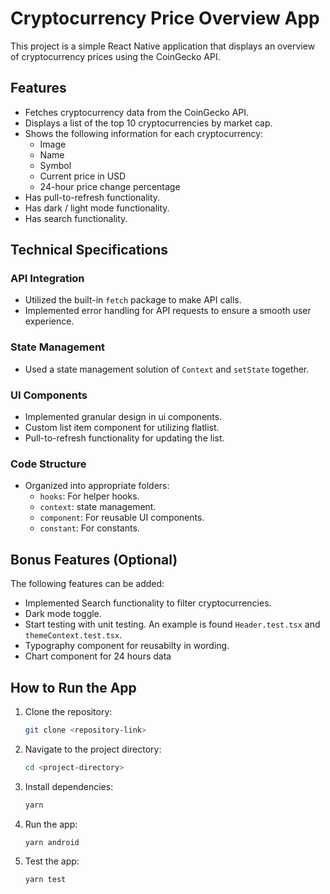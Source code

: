 # Cryptocurrency Price Overview App

This project is a simple React Native application that displays an overview of cryptocurrency prices using the CoinGecko API.

## Features

- Fetches cryptocurrency data from the CoinGecko API.
- Displays a list of the top 10 cryptocurrencies by market cap.
- Shows the following information for each cryptocurrency:
  - Image
  - Name
  - Symbol
  - Current price in USD
  - 24-hour price change percentage
- Has pull-to-refresh functionality.
- Has dark / light mode functionality.
- Has search functionality.

## Technical Specifications

### API Integration

- Utilized the built-in `fetch` package to make API calls.
- Implemented error handling for API requests to ensure a smooth user experience.

### State Management

- Used a state management solution of `Context` and `setState` together.

### UI Components

- Implemented granular design in ui components.
- Custom list item component for utilizing flatlist.
- Pull-to-refresh functionality for updating the list.

### Code Structure

- Organized into appropriate folders:
  - `hooks`: For helper hooks.
  - `context`: state management.
  - `component`: For reusable UI components.
  - `constant`: For constants.

## Bonus Features (Optional)

The following features can be added:

- Implemented Search functionality to filter cryptocurrencies.
- Dark mode toggle.
- Start testing with unit testing. An example is found `Header.test.tsx` and `themeContext.test.tsx`.
- Typography component for reusabilty in wording.
- Chart component for 24 hours data

## How to Run the App

1. Clone the repository:

   ```bash
   git clone <repository-link>
   ```

2. Navigate to the project directory:

   ```bash
   cd <project-directory>
   ```

3. Install dependencies:

   ```bash
   yarn
   ```

4. Run the app:

   ```bash
   yarn android
   ```

5. Test the app:
   ```bash
   yarn test
   ```
